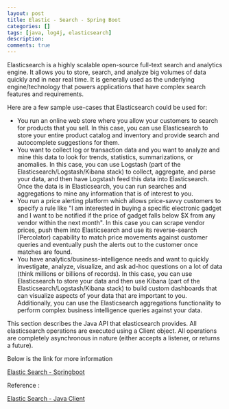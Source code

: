 ```yaml
---
layout: post
title: Elastic - Search - Spring Boot
categories: []
tags: [java, log4j, elasticsearch]
description: 
comments: true
---
```


Elasticsearch is a highly scalable open-source full-text search and analytics engine. It allows you to store, search, and analyze big volumes of data quickly and in near real time. It is generally used as the underlying engine/technology that powers applications that have complex search features and requirements.

Here are a few sample use-cases that Elasticsearch could be used for:

* You run an online web store where you allow your customers to search for products that you sell. In this case, you can use Elasticsearch to store your entire product catalog and inventory and provide search and autocomplete suggestions for them.
* You want to collect log or transaction data and you want to analyze and mine this data to look for trends, statistics, summarizations, or anomalies. In this case, you can use Logstash (part of the Elasticsearch/Logstash/Kibana stack) to collect, aggregate, and parse your data, and then have Logstash feed this data into Elasticsearch. Once the data is in Elasticsearch, you can run searches and aggregations to mine any information that is of interest to you.
* You run a price alerting platform which allows price-savvy customers to specify a rule like "I am interested in buying a specific electronic gadget and I want to be notified if the price of gadget falls below $X from any vendor within the next month". In this case you can scrape vendor prices, push them into Elasticsearch and use its reverse-search (Percolator) capability to match price movements against customer queries and eventually push the alerts out to the customer once matches are found.
* You have analytics/business-intelligence needs and want to quickly investigate, analyze, visualize, and ask ad-hoc questions on a lot of data (think millions or billions of records). In this case, you can use Elasticsearch to store your data and then use Kibana (part of the Elasticsearch/Logstash/Kibana stack) to build custom dashboards that can visualize aspects of your data that are important to you. Additionally, you can use the Elasticsearch aggregations functionality to perform complex business intelligence queries against your data.

This section describes the Java API that elasticsearch provides. All elasticsearch operations are executed using a Client object. All operations are completely asynchronous in nature (either accepts a listener, or returns a future). 

Below is the link for more information

<a href="https://shreyasrh9.github.io/elastic-search/">Elastic Search - Springboot</a>

Reference :

<a href="https://www.elastic.co/guide/en/elasticsearch/client/java-api/5.5/index.html">Elastic Search - Java Client</a>

